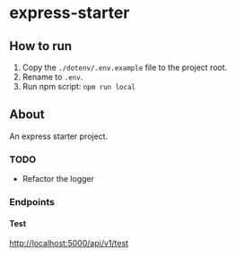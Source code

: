 # express-starter

## How to run

1. Copy the `./dotenv/.env.example` file to the project root.
2. Rename to `.env`.
3. Run npm script: `npm run local`

## About

An express starter project.

### TODO

- Refactor the logger

### Endpoints

#### Test

<http://localhost:5000/api/v1/test>
